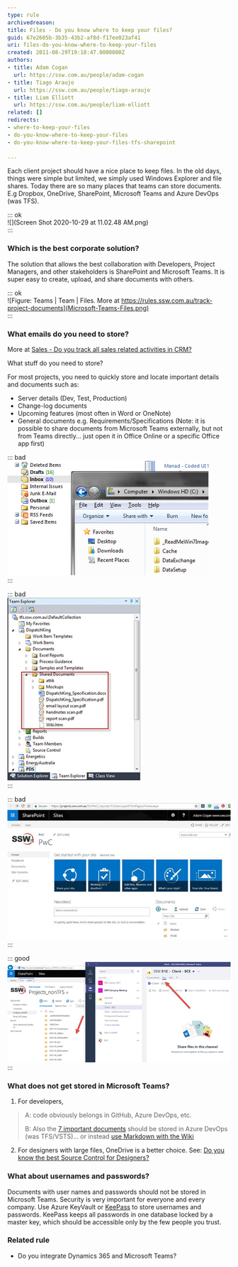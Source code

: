```yaml
---
type: rule
archivedreason: 
title: Files - Do you know where to keep your files?
guid: 67e2605b-3b35-43b2-af8d-f17ee023af41
uri: files-do-you-know-where-to-keep-your-files
created: 2011-08-29T19:18:47.0000000Z
authors:
- title: Adam Cogan
  url: https://ssw.com.au/people/adam-cogan
- title: Tiago Araujo
  url: https://ssw.com.au/people/tiago-araujo
- title: Liam Elliott
  url: https://ssw.com.au/people/liam-elliott
related: []
redirects:
- where-to-keep-your-files
- do-you-know-where-to-keep-your-files
- do-you-know-where-to-keep-your-files-tfs-sharepoint

---
```


Each client project should have a nice place to keep files. In the old days, things were simple but limited, we simply used Windows Explorer and file shares. Today there are so many places that teams can store documents. E.g Dropbox, OneDrive, SharePoint, Microsoft Teams and Azure DevOps (was TFS).


::: ok  
![](Screen Shot 2020-10-29 at 11.02.48 AM.png)  
:::

<!--endintro-->

### Which is the best corporate solution?


The solution that allows the best collaboration with Developers, Project Managers, and other stakeholders is SharePoint and Microsoft Teams. It is super easy to create, upload, and share documents with others.


::: ok  
![Figure: Teams | Team | Files. More at        https://rules.ssw.com.au/track-project-documents](Microsoft-Teams-Files.png)  
:::

### What emails do you need to store?

More at [Sales - Do you track all sales related activities in CRM?](/sales-do-you-track-all-sales-related-activities-in-crm)

What stuff do you need to store?

For most projects, you need to quickly store and locate important details and documents such as:

* Server details (Dev, Test, Production)
* Change-log documents
* Upcoming features (most often in Word or OneNote)
* General documents e.g. Requirements/Specifications (Note: it is possible to share documents from Microsoft Teams externally, but not from Teams directly... just open it in Office Online or a specific Office app first)





::: bad  
![Figure: Bad example – It might be easy to use File Shares, your Local C: or emails – but don’t. They don’t work in a team environment as they aren’t easy for others to access](Dont-keep-files.jpg)  
:::


::: bad  
![Figure: Bad example – SharePoint integrated into Azure DevOps (was VSTS/TFS) is not supported via Visual Studio anymore](keep-files-TFS.jpg)  
:::


::: bad  
![Figure: Bad example – even though this is using SharePoint - this is using a Team Site with a Document Library - it is better to use Microsoft Teams which uses SharePoint under the covers](keep-files-SP.jpg)  
:::


::: good  
![Good example: Use Microsoft Teams and it will automatically create a Site for the Team (and that includes a document library which you can connect to with OneDrive)](keep-files-sp-teams.jpg)  
:::

### What does not get stored in Microsoft Teams? 


1.	For developers,


> A: code obviously belongs in GitHub, Azure DevOps, etc.
> 
> B: Also the [7 important documents](/do-you-review-the-documentation) should be stored in Azure DevOps (was TFS/VSTS)... or instead        [use Markdown with the Wiki](/do-you-make-getting-started-on-a-project-easy-for-new-developers)


2.	For designers with large files, OneDrive is a better choice. See: [Do you know the best Source Control for Designers?](/do-you-know-the-best-source-control-for-designers)

### What about usernames and passwords?


Documents with user names and passwords should not be stored in Microsoft Teams. Security is very important for everyone and every company. Use Azure KeyVault or [KeePass](http://keepass.info/) to store usernames and passwords. KeePass keeps all passwords in one database locked by a master key, which should be accessible only by the few people you trust.



### Related rule


* Do you integrate Dynamics 365 and Microsoft Teams?
